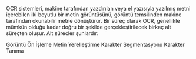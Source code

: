 OCR sistemleri, makine tarafından yazdırılan veya el yazısıyla yazılmış metni içerebilen iki boyutlu bir metin görüntüsünü, görüntü temsilinden makine tarafından okunabilir metne dönüştürür. Bir süreç olarak OCR, genellikle mümkün olduğu kadar doğru bir şekilde gerçekleştirilecek birkaç alt süreçten oluşur. Alt süreçler şunlardır:

Görüntü Ön İşleme
Metin Yerelleştirme
Karakter Segmentasyonu
Karakter Tanıma

